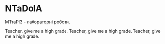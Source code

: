 # NTaDoIA
МТтаРІЗ - лабораторні роботи.

Teacher, give me a high grade.
Teacher, give me a high grade.
Teacher, give me a high grade.

